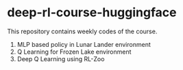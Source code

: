 # deep-rl-course-huggingface

This repository contains weekly codes of the course.

1. MLP based policy in Lunar Lander environment
2. Q Learning for Frozen Lake environment
3. Deep Q Learning using RL-Zoo
